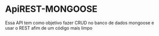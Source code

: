 # ApiREST-MONGOOSE

Essa API tem como objetivo fazer CRUD no banco de dados mongoose e usar o REST afim de um código mais limpo
